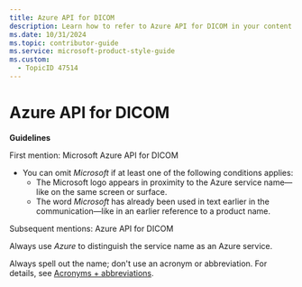 ```yaml
---
title: Azure API for DICOM
description: Learn how to refer to Azure API for DICOM in your content.
ms.date: 10/31/2024
ms.topic: contributor-guide
ms.service: microsoft-product-style-guide
ms.custom:
  - TopicID 47514
---
```



# Azure API for DICOM

**Guidelines**

First mention: Microsoft Azure API for DICOM

- You can omit *Microsoft* if at least one of the following conditions applies:
  - The Microsoft logo appears in proximity to the Azure service name—like on the same screen or surface.
  - The word *Microsoft* has already been used in text earlier in the communication—like in an earlier reference to a product name.

Subsequent mentions: Azure API for DICOM

Always use *Azure* to distinguish the service name as an Azure service.

Always spell out the name; don't use an acronym or abbreviation. For details, see [Acronyms + abbreviations](~\acronyms-and-abbreviations.md).

